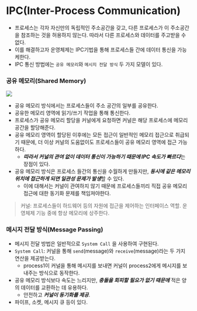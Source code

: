 # IPC(Inter-Process Communication)

- 프로세스는 각자 자신만의 독립적인 주소공간을 갖고, 다른 프로세스가 이 주소공간을 참조하는 것을 허용하지 않는다. 따라서 다른 프로세스와 데이터를 주고받을 수 없다.
- 이를 해결하고자 운영체제는 IPC기법을 통해 프로세스들 간에 데이터 통신을 가능케한다.
- IPC 통신 방법에는 `공유 메모리`와 `메시지 전달 방식` 두 가지 모델이 있다.

### 공유 메모리(Shared Memory)

![](https://velog.velcdn.com/images/balparang/post/d3f2138e-c4bd-4e5c-b0d1-0b6788ee09b1/image.png)

- 공유 메모리 방식에서는 프로세스들이 주소 공간의 일부를 공유한다.
- 공유한 메모리 영역에 읽기/쓰기 작업을 통해 통신한다.
- 프로세스가 공유 메모리 할당을 커널에게 요청하면 커널은 해당 프로세스에 메모리 공간을 할당해준다.
- 공유 메모리 영역이 할당된 이후에는 모든 접근이 일반적인 메모리 접근으로 취급되기 때문에, 더 이상 커널의 도움없이도 프로세스들이 공유 메모리 영역에 접근 가능하다.
  - ***따라서 커널의 관여 없이 데이터 통신이 가능하기 때문에 IPC 속도가 빠르다***는 장점이 있다.
- 공유 메모리 방식은 프로세스 들간의 통신을 수월하게 만들지만, ***동시에 같은 메모리 위치에 접근하게 되면 일관성 문제가 발생***할 수 있다.
  - 이에 대해서는 커널이 관여하지 않기 때문에 프로세스들끼리 직접 공유 메모리 접근에 대한 동기화 문제를 책임져야한다. 

> 커널: 프로세스들이 하드웨어 등의 자원에 접근을 제어하는 인터페이스 역할. 운영체제 기능 중에 항상 메모리에 상주한다. 

### 메시지 전달 방식(Message Passing)

- 메시지 전달 방법은 일반적으로 `System Call` 을 사용하여 구현된다.
- `System Call`: 커널을 통해 `send`(message)와 `receive`(message)라는 두 가지 연산을 제공받는다.
  - process1이 커널을 통해 메시지를 보내면 커널이 process2에게 메시지를 보내주는 방식으로 동작한다.
- 공유 메모리 방식보다 속도는 느리지만, _**충돌을 회피할 필요가 없기 때문에**_ 적은 양의 데이터를 교환하는 데 유용하다.
  - 안전하고 _**커널이 동기화를 제공**_.
- 파이프, 소켓, 메시지 큐 등이 있다.